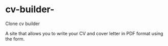 # cv-builder-

Clone cv builder

A site that allows you to write your CV and cover letter in PDF format using the form.
